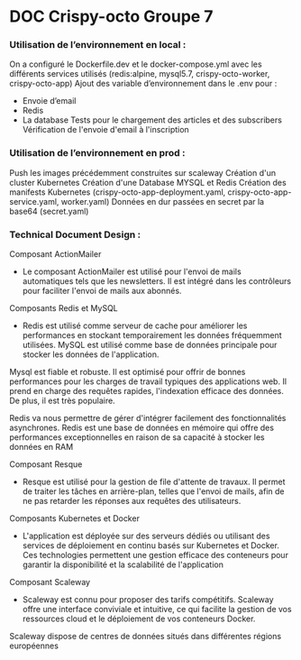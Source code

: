 # DOC Crispy-octo Groupe 7

<h3>Utilisation de  l’environnement en local : </h3>

On a configuré le Dockerfile.dev et le docker-compose.yml avec les différents services utilisés (redis:alpine, mysql5.7, crispy-octo-worker, crispy-octo-app)
Ajout des variable d’environnement dans le .env pour :  
- Envoie d’email
- Redis
- La database
Tests pour le chargement des  articles et des subscribers 
Vérification de l'envoie d'email à l'inscription

<h3>Utilisation de  l’environnement en prod : </h3>

Push les images précédemment construites sur scaleway
Création d'un cluster Kubernetes
Création d'une Database MYSQL et Redis
Création des manifests Kubernetes (crispy-octo-app-deployment.yaml, crispy-octo-app-service.yaml, worker.yaml)
Données en dur passées en secret par la base64 (secret.yaml)

<h3>Technical Document Design :</h3>

Composant ActionMailer
- Le composant ActionMailer est utilisé pour l'envoi de mails automatiques tels que les newsletters. Il est intégré dans les contrôleurs pour faciliter l'envoi de mails aux abonnés.

Composants Redis et MySQL
- Redis est utilisé comme serveur de cache pour améliorer les performances en stockant temporairement les données fréquemment utilisées. MySQL est utilisé comme base de données principale pour stocker les données de l'application.

Mysql est fiable et robuste. Il est optimisé pour offrir de bonnes performances pour les charges de travail typiques des applications web. Il prend en charge des requêtes rapides, l'indexation efficace des données. De plus, il est très populaire.

Redis va nous permettre de gérer d'intégrer facilement des fonctionnalités asynchrones. Redis est une base de données en mémoire qui offre des performances exceptionnelles en raison de sa capacité à stocker les données en RAM

Composant Resque
-  Resque est utilisé pour la gestion de file d'attente de travaux. Il permet de traiter les tâches en arrière-plan, telles que l'envoi de mails, afin de ne pas retarder les réponses aux requêtes des utilisateurs.

Composants Kubernetes et Docker
- L'application est déployée sur des serveurs dédiés ou utilisant des services de déploiement en continu basés sur Kubernetes et Docker. Ces technologies permettent une gestion efficace des conteneurs pour garantir la disponibilité et la scalabilité de l'application

Composant Scaleway
- Scaleway est connu pour proposer des tarifs compétitifs. Scaleway offre une interface conviviale et intuitive, ce qui facilite la gestion de vos ressources cloud et le déploiement de vos conteneurs Docker.

Scaleway dispose de centres de données situés dans différentes régions européennes






